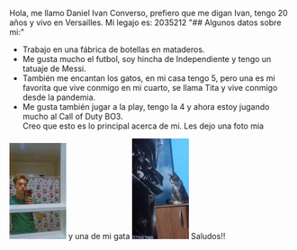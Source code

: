 Hola, me llamo Daniel Ivan Converso, prefiero que me digan Ivan, tengo 20 años y vivo en Versailles. 
Mi legajo es: 2035212
"## Algunos datos sobre mi:" 
- Trabajo en una fábrica de botellas en mataderos.   
- Me gusta mucho el futbol, soy hincha de Independiente y tengo un tatuaje de Messi. 
- También me encantan los gatos, en mi casa tengo 5, pero una es mi favorita que vive conmigo en mi cuarto, se llama Tita y vive conmigo desde la pandemia.  
- Me gusta también jugar a la play, tengo la 4 y ahora estoy jugando mucho al Call of Duty BO3.  
Creo que esto es lo principal acerca de mi. 
Les dejo una foto mia 
<img src="fotoivipdp.jpg" width=20%>
y una de mi gata 
<img src="fototitapdp.jpg" width=20%>
Saludos!!
